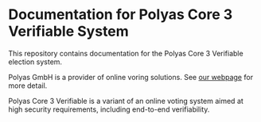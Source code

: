 # Documentation for Polyas Core 3 Verifiable System

This repository contains documentation for the Polyas Core 3 Verifiable
election system.

Polyas GmbH is a provider of online voring solutions. See [our
webpage](https://www.polyas.com) for more detail.

Polyas Core 3 Verifiable is a variant of an online voting system aimed
at high security requirements, including end-to-end verifiability.




